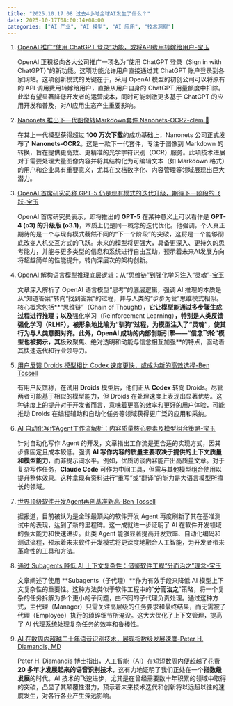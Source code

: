 ```yaml
---
title: "2025.10.17.08 过去4小时全球AI发生了什么？"
date: 2025-10-17T08:00:14+08:00
categories: ["AI 产业", "AI 模型", "AI 应用", "技术洞察"]
---
```


1.  [OpenAI 推广“使用 ChatGPT 登录”功能，或将API费用转嫁给用户-宝玉](https://x.com/dotey/status/1978947127943348444)

    OpenAI 正积极向各大公司推广一项名为“使用 ChatGPT 登录（Sign in with ChatGPT）”的新功能。这项功能允许用户直接通过其 ChatGPT 账户登录到各家网站。这项创新模式的关键在于，采用 OpenAI 模型的初创公司可以将原有的 API 调用费用转嫁给用户，直接从用户自身的 ChatGPT 用量额度中扣除。此举有望显著降低开发者的运营成本，同时可能刺激更多基于 ChatGPT 的应用开发和普及，对AI应用生态产生重要影响。

2.  [Nanonets 推出下一代图像转Markdown套件 Nanonets-OCR2-clem 🤗](https://x.com/ClementDelangue/status/1978945679754981459)

    在其上一代模型获得超过 **100 万次下载**的成功基础上，Nanonets 公司正式发布了 **Nanonets-OCR2**。这是一款下一代套件，专注于图像到 Markdown 的转换，旨在提供更高效、更精准的光学字符识别（OCR）服务。此项技术进展对于需要处理大量图像内容并将其结构化为可编辑文本（如 Markdown 格式）的用户和企业具有重要意义，尤其在文档数字化、内容管理等领域展现出巨大潜力。

3.  [OpenAI 首席研究员称 GPT-5 仍是现有模式的迭代升级，期待下一阶段的飞跃-宝玉](https://x.com/dotey/status/1978934711645856009)

    OpenAI 首席研究员表示，即将推出的 **GPT-5** 在某种意义上可以看作是 **GPT-4 (o3) 的升级版 (o3.1)**，本质上仍是同一概念的迭代优化。他强调，个人真正期待的是一个与现有模式截然不同的“下一个阶段”的突破，这将是一个能够彻底改变人机交互方式的飞跃。未来的模型将更强大，具备更深入、更持久的思考能力，并能与更多类型的信息和系统进行自由互动，预示着未来AI发展方向将超越简单的性能提升，转向深层次的架构创新。

4.  [OpenAI 解构语言模型推理底层逻辑：从“思维链”到强化学习注入“灵魂”-宝玉](https://x.com/dotey/status/1978934433697693831)

    文章深入解析了 OpenAI 语言模型“思考”的底层逻辑，强调 AI 推理的本质是从“知道答案”转向“找到答案”的过程，并与人类的“步步为营”思维模式相似。核心概念包括**“思维链”（Chain of Thought）**，它让模型能通过多步骤生成过程进行推理；以及**强化学习（Reinforcement Learning）**，特别是人类反馈强化学习（RLHF），被形象地比喻为“驯狗”过程，为模型注入了“灵魂”，使其行为与人类意图对齐。此外，OpenAI 成功的内部创新引擎——“信念飞轮”模型也被揭示，其**极致聚焦、绝对透明和动能与信念相互加强**的特点，驱动着其快速迭代和行业领导力。

5.  [用户反馈 Droids 模型相比 Codex 速度更快，或成为新的高效选择-Ben Tossell](https://x.com/bentossell/status/1978922977673535586)

    有用户反馈称，在试用 **Droids** 模型后，他们正从 **Codex** 转向 Droids。尽管两者可能基于相似的模型能力，但 Droids 在处理速度上表现出显著优势。这种速度上的提升对于开发者而言，意味着更高的效率和更好的用户体验，可能推动 Droids 在编程辅助和自动化任务等领域获得更广泛的应用和采纳。

6.  [AI 自动化写作Agent工作流解析：内容质量核心要素及模型组合策略-宝玉](https://x.com/dotey/status/1978922561879642200)

    针对自动化写作 Agent 的开发，文章指出工作流是更合适的实现方式，因其步骤固定且成本较低。强调 **AI 写作内容的质量主要取决于提供的上下文质量和模型能力**，而非提示词水平。例如，优质访谈内容能产出高质量文章。对于复杂写作任务，**Claude Code** 可作为中间工具，但需与其他模型组合使用以提升整体效果。这种拿现有资料进行“重写”或“翻译”的能力是大语言模型所擅长的领域。

7.  [世界顶级软件开发Agent再创基准新高-Ben Tossell](https://x.com/bentossell/status/1978922562139640030)

    据报道，目前被认为是全球最顶尖的软件开发 Agent 再度刷新了其在基准测试中的表现，达到了新的里程碑。这一成就进一步证明了 AI 在软件开发领域的强大能力和快速进步。此类 Agent 能够显著提高开发效率、自动化编码和测试流程，预示着未来软件开发模式将更深度地融合人工智能，为开发者带来革命性的工具和方法。

8.  [通过 Subagents 降低 AI 上下文复杂性：借鉴软件工程“分而治之”理念-宝玉](https://x.com/dotey/status/1978918058124079145)

    文章阐述了使用 **Subagents（子代理）**作为有效手段来降低 AI 模型上下文复杂性的重要性。这种方法类似于软件工程中的“**分而治之**”策略，将一个复杂的任务拆解为多个更小的子问题，由不同的子代理负责处理。通过这种方式，主代理（Manager）只需关注高层级的任务要求和最终结果，而无需被子代理（Employee）执行的琐碎细节所淹没。这大大优化了上下文管理，提高了 AI 代理系统处理复杂任务的效率和鲁棒性。

9.  [AI 在数周内超越二十年语音识别技术，展现指数级发展速度-Peter H. Diamandis, MD](https://x.com/PeterDiamandis/status/1978914226744787225)

    Peter H. Diamandis 博士指出，人工智能（AI）在短短数周内便超越了花费 **20 多年才发展起来的语音识别技术**，这有力地证明了我们正处在一个**指数级发展**的时代。AI 技术的飞速进步，尤其是在曾经需要数十年积累的领域中取得的突破，凸显了其颠覆性潜力，预示着未来技术迭代和创新将以远超以往的速度发生，对各行各业产生深远影响。